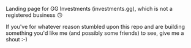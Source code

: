 Landing page for GG Investments (investments.gg), which is not a registered business 🙃

If you've for whatever reason stumbled upon this repo and are building something you'd like me (and possibly some friends) to see, give me a shout :-)
